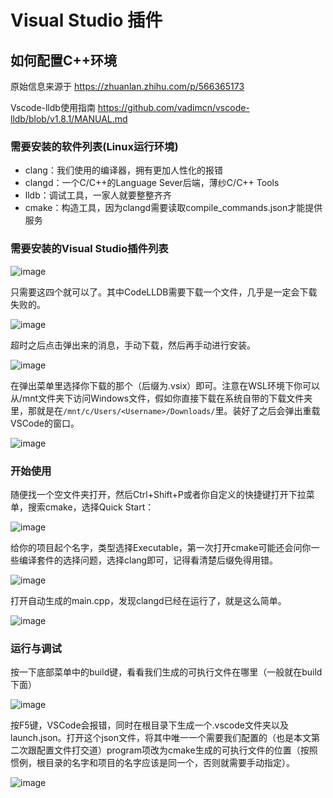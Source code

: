 # Visual Studio 插件
## 如何配置C++环境
原始信息来源于 https://zhuanlan.zhihu.com/p/566365173 

Vscode-lldb使用指南 https://github.com/vadimcn/vscode-lldb/blob/v1.8.1/MANUAL.md

### 需要安装的软件列表(Linux运行环境)
* clang：我们使用的编译器，拥有更加人性化的报错
* clangd：一个C/C++的Language Sever后端，薄纱C/C++ Tools
* lldb：调试工具，一家人就要整整齐齐
* cmake：构造工具，因为clangd需要读取compile_commands.json才能提供服务

### 需要安装的Visual Studio插件列表
![image](https://user-images.githubusercontent.com/384918/196037008-6dcbc17a-5a0f-4299-9a08-26ed1110a8df.png)

只需要这四个就可以了。其中CodeLLDB需要下载一个文件，几乎是一定会下载失败的。

![image](https://user-images.githubusercontent.com/384918/196037108-487c9538-4634-48ea-bf31-19e96392daab.png)

超时之后点击弹出来的消息，手动下载，然后再手动进行安装。

![image](https://user-images.githubusercontent.com/384918/196037133-a5c7e92b-fe26-43e5-bc83-6d91b664be6c.png)

在弹出菜单里选择你下载的那个（后缀为.vsix）即可。注意在WSL环境下你可以从/mnt文件夹下访问Windows文件，假如你直接下载在系统自带的下载文件夹里，那就是在`/mnt/c/Users/<Username>/Downloads/`里。装好了之后会弹出重载VSCode的窗口。

![image](https://user-images.githubusercontent.com/384918/196037155-3199b364-b902-4086-9fae-026e20ea1940.png)

### 开始使用

随便找一个空文件夹打开，然后Ctrl+Shift+P或者你自定义的快捷键打开下拉菜单，搜索cmake，选择Quick Start：

![image](https://user-images.githubusercontent.com/384918/196037181-3a8701e0-248e-4aa7-81f0-22e6bb5db522.png)

给你的项目起个名字，类型选择Executable，第一次打开cmake可能还会问你一些编译套件的选择问题，选择clang即可，记得看清楚后缀免得用错。


![image](https://user-images.githubusercontent.com/384918/196037196-27c12493-47c8-4cef-9cea-7ab5bff85939.png)

打开自动生成的main.cpp，发现clangd已经在运行了，就是这么简单。

![image](https://user-images.githubusercontent.com/384918/196037243-429260df-b500-4699-9457-75127100b33c.png)


### 运行与调试

按一下底部菜单中的build键，看看我们生成的可执行文件在哪里（一般就在build下面）

![image](https://user-images.githubusercontent.com/384918/196037279-27ea4de5-3f2c-4c41-b758-35fef036222d.png)

按F5键，VSCode会报错，同时在根目录下生成一个.vscode文件夹以及launch.json。打开这个json文件，将其中唯一一个需要我们配置的（也是本文第二次跟配置文件打交道）program项改为cmake生成的可执行文件的位置（按照惯例，根目录的名字和项目的名字应该是同一个，否则就需要手动指定）。

![image](https://user-images.githubusercontent.com/384918/196037321-711a28f9-a236-41be-8811-2fdd11951b9d.png)

